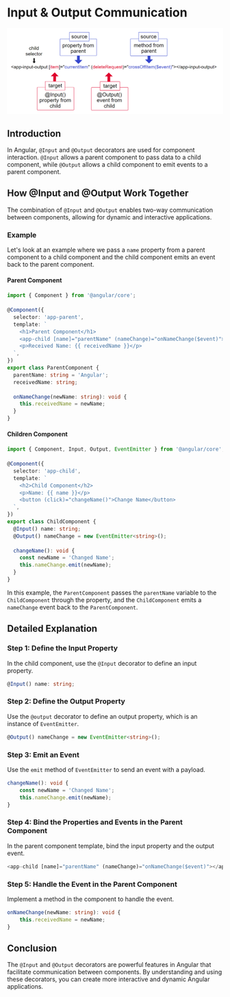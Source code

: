 # Input & Output Communication

![Alt text](img/out_input.png)

## Introduction
In Angular, `@Input` and `@Output` decorators are used for component interaction. `@Input` allows a parent component to pass data to a child component, while `@Output` allows a child component to emit events to a parent component.

## How @Input and @Output Work Together
The combination of `@Input` and `@Output` enables two-way communication between components, allowing for dynamic and interactive applications.

### Example
Let's look at an example where we pass a `name` property from a parent component to a child component and the child component emits an event back to the parent component.

#### Parent Component

```typescript
import { Component } from '@angular/core';

@Component({
  selector: 'app-parent',
  template: `
    <h1>Parent Component</h1>
    <app-child [name]="parentName" (nameChange)="onNameChange($event)"></app-child>
    <p>Received Name: {{ receivedName }}</p>
  `,
})
export class ParentComponent {
  parentName: string = 'Angular';
  receivedName: string;

  onNameChange(newName: string): void {
    this.receivedName = newName;
  }
}
```
#### Children Component

```typescript
import { Component, Input, Output, EventEmitter } from '@angular/core';

@Component({
  selector: 'app-child',
  template: `
    <h2>Child Component</h2>
    <p>Name: {{ name }}</p>
    <button (click)="changeName()">Change Name</button>
  `,
})
export class ChildComponent {
  @Input() name: string;
  @Output() nameChange = new EventEmitter<string>();

  changeName(): void {
    const newName = 'Changed Name';
    this.nameChange.emit(newName);
  }
}
```
In this example, the `ParentComponent` passes the `parentName` variable to the `ChildComponent` through the property, and the `ChildComponent` emits a `nameChange` event back to the `ParentComponent`.

## Detailed Explanation

### Step 1: Define the Input Property
In the child component, use the `@Input` decorator to define an input property.

```typescript
@Input() name: string;
```

### Step 2: Define the Output Property
Use the `@output` decorator to define an output property, which is an instance of  `EventEmitter`.

```typescript 
@Output() nameChange = new EventEmitter<string>();
```
### Step 3:  Emit an Event
Use the `emit` method of `EventEmitter` to send an event with a payload.

```typescript 
changeName(): void {
    const newName = 'Changed Name';
    this.nameChange.emit(newName);
}
```
### Step 4: Bind the Properties and Events in the Parent Component
In the parent component template, bind the input property and the output event.

```typescript
<app-child [name]="parentName" (nameChange)="onNameChange($event)"></app-child>
```
### Step 5: Handle the Event in the Parent Component

Implement a method in the component to handle the event.

```typescript
onNameChange(newName: string): void {
    this.receivedName = newName;
}
```




## Conclusion
The `@Input` and `@Output` decorators are powerful features in Angular that facilitate communication between components. By understanding and using these decorators, you can create more interactive and dynamic Angular applications.



